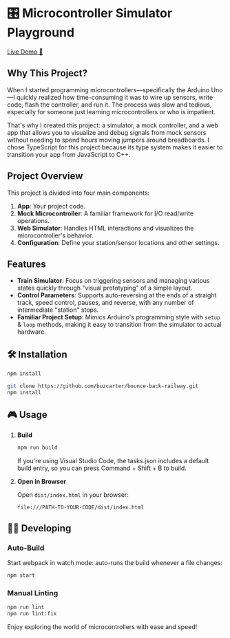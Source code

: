 # 🎛️ Microcontroller Simulator Playground

[Live Demo 🚀](https://buzcarter.github.io/bounce-back-railway/)

## Why This Project?

When I started programming microcontrollers—specifically the Arduino Uno—I quickly realized how time-consuming it was to wire up sensors, write code, flash the controller, and run it. The process was slow and tedious, especially for someone just learning microcontrollers or who is impatient.

That's why I created this project: a simulator, a mock controller, and a web app that allows you to visualize and debug signals from mock sensors without needing to spend hours moving jumpers around breadboards. I chose TypeScript for this project because its type system makes it easier to transition your app from JavaScript to C++.

## Project Overview

This project is divided into four main components:

1. **App**: Your project code.
2. **Mock Microcontroller**: A familiar framework for I/O read/write operations.
3. **Web Simulator**: Handles HTML interactions and visualizes the microcontroller's behavior.
4. **Configuration**: Define your station/sensor locations and other settings.

## Features

- **Train Simulator**: Focus on triggering sensors and managing various states quickly through "visual prototyping" of a simple layout.
- **Control Parameters**: Supports auto-reversing at the ends of a straight track, speed control, pauses, and reverse, with any number of intermediate "station" stops.
- **Familiar Project Setup**: Mimics Arduino's programming style with `setup` & `loop` methods, making it easy to transition from the simulator to actual hardware.

## 🛠️ Installation

```sh
npm install
```

```sh
git clone https://github.com/buzcarter/bounce-back-railway.git
npm install
```

## 🎮 Usage

1. **Build**

    ```sh
    npm run build
    ```

    If you're using Visual Studio Code, the tasks.json includes a default build entry, so you can press Command + Shift + B to build.

2. **Open in Browser**

    Open `dist/index.html` in your browser:

    ```
    file:///PATH-TO-YOUR-CODE/dist/index.html
    ```

## 👨‍💻 Developing

### Auto-Build

Start webpack in watch mode: auto-runs the build whenever a file changes:

```sh
npm start
```

### Manual Linting

```sh
npm run lint
npm run lint:fix
```

Enjoy exploring the world of microcontrollers with ease and speed!
